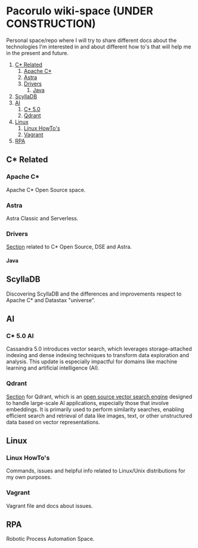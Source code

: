 # Pacorulo wiki-space (UNDER CONSTRUCTION)
Personal space/repo where I will try to share different docs about the technologies I'm interested in and about different how to's that will help me in the present and future.

1. [C* Related](#Cassandra)
    1. [Apache C*](#OpenSource)
    2. [Astra](#Astra)
    3. [Drivers](#Drivers)
       1. [Java](#Java)
2. [ScyllaDB](#ScyllaDB)
3. [AI](#AI)
    1. [C* 5.0](#C5)
    2. [Qdrant](#Qdrant)
4. [Linux](#Linux)
    1. [Linux HowTo's ](#Liwiki)
    2. [Vagrant](#Vagrant)
5. [RPA](#RPA)
   

## C* Related <a name="Cassandra"></a>
### Apache C* <a name="OpenSource"></a>
Apache C* Open Source space.
### Astra <a name="Astra"></a>
Astra Classic and Serverless.
### Drivers <a name="Drivers"></a>
[Section](https://github.com/pacorulo/wiki-space/tree/main/Cassandra/drivers) related to C* Open Source, DSE and Astra.
#### Java <a name="Java"></a>

## ScyllaDB <a name="ScyllaDB"></a>
Discovering ScyllaDB and the differences and improvements respect to Apache C* and Datastax "universe".

## AI <a name="AI"></a>
### C* 5.0 AI <a name="C5"></a>
Cassandra 5.0 introduces vector search, which leverages storage-attached indexing and dense indexing techniques to transform data exploration and analysis. This update is especially impactful for domains like machine learning and artificial intelligence (AI).
### Qdrant <a name="Qdrant"></a>
[Section](https://github.com/pacorulo/wiki-space/tree/main/AI/Qdrant) for Qdrant, which is an [open source vector search engine](https://github.com/qdrant/qdrant) designed to handle large-scale AI applications, especially those that involve embeddings. It is primarily used to perform similarity searches, enabling efficient search and retrieval of data like images, text, or other unstructured data based on vector representations.

## Linux <a name="Linux"></a>
### Linux HowTo's <a name="Liwiki"></a>
Commands, issues and helpful info related to Linux/Unix distributions for my own purposes.
### Vagrant <a name="Vagrant"></a>
Vagrant file and docs about issues.

## RPA <a name="RPA"></a>
Robotic Process Automation Space.
